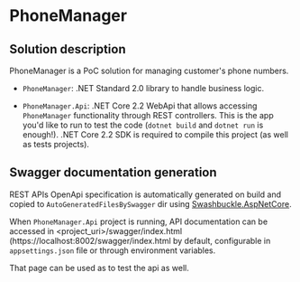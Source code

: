 # PhoneManager

## Solution description

PhoneManager is a PoC solution for managing customer's phone numbers.

* `PhoneManager`: .NET Standard 2.0 library to handle business logic.

* `PhoneManager.Api`: .NET Core 2.2 WebApi that allows accessing `PhoneManager` functionality through REST controllers. This is the app you'd like to run to test the code (`dotnet build` and `dotnet run` is enough!).
.NET Core 2.2 SDK is required to compile this project (as well as tests projects).

## Swagger documentation generation

REST APIs OpenApi specification is automatically generated on build and copied to `AutoGeneratedFilesBySwagger` dir using [Swashbuckle.AspNetCore](https://github.com/domaindrivendev/Swashbuckle.AspNetCore).

When `PhoneManager.Api` project is running, API documentation can be accessed in <project_uri>/swagger/index.html (https://localhost:8002/swagger/index.html by default, configurable in `appsettings.json` file or through environment variables.

That page can be used as to test the api as well.